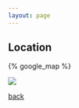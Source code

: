 ```yaml
---
layout: page
---
```


## Location

{% google_map %}

![](/assets/images/Maps/Map-kensproperties.png)

[back](./)
